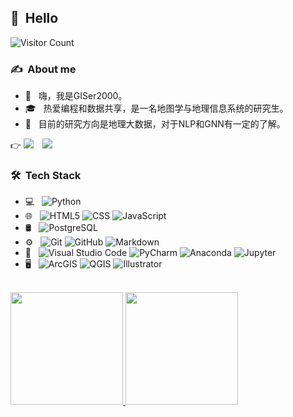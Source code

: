 <h2> 🙋 &nbsp;Hello</h2>

![Visitor Count](https://profile-counter.glitch.me/你的用户名/count.svg)

<h3> ✍ &nbsp;About me</h3>

- 🤔 &nbsp; 嗨，我是GISer2000。
- 🎓 &nbsp; 热爱编程和数据共享，是一名地图学与地理信息系统的研究生。
- 🌱 &nbsp; 目前的研究方向是地理大数据，对于NLP和GNN有一定的了解。

<div align="left">
    👉 <a href="https://blog.csdn.net/weixin_48857697"><img src="https://img.shields.io/badge/CSDN-论坛-c32136" /></a>&emsp;<a href="https://www.xiaohongshu.com/user/profile/611f08ce00000000010046a3"><img src="https://img.shields.io/badge/XHS-小红书-c32136" /></a>&emsp;
</div>

<h3> 🛠 &nbsp;Tech Stack</h3>

- 💻 &nbsp;
  ![Python](https://img.shields.io/badge/-Python-333333?style=flat&logo=python)
- 🌐 &nbsp;
  ![HTML5](https://img.shields.io/badge/-HTML5-333333?style=flat&logo=HTML5)
  ![CSS](https://img.shields.io/badge/-CSS-333333?style=flat&logo=CSS3&logoColor=1572B6)
  ![JavaScript](https://img.shields.io/badge/-JavaScript-333333?style=flat&logo=javascript)
- 🛢 &nbsp;
  ![PostgreSQL](https://img.shields.io/badge/-PostgreSQL-333333?style=flat&logo=postgresql)
- ⚙️ &nbsp;
  ![Git](https://img.shields.io/badge/-Git-333333?style=flat&logo=git)
  ![GitHub](https://img.shields.io/badge/-GitHub-333333?style=flat&logo=github)
  ![Markdown](https://img.shields.io/badge/-Markdown-333333?style=flat&logo=markdown)
- 🔧 &nbsp;
  ![Visual Studio Code](https://img.shields.io/badge/-Visual%20Studio%20Code-333333?style=flat&logo=Visual%20Studio%20Code&logoColor=007ACC)
  ![PyCharm](https://img.shields.io/badge/-PyCharm-333333?style=flat&logo=PyCharm&logoColor=99ff99)
  ![Anaconda](https://img.shields.io/badge/-Anaconda-333333?style=flat&logo=Anaconda)
  ![Jupyter](https://img.shields.io/badge/-Jupyter-333333?style=flat&logo=Jupyter)
- 🖥 &nbsp;
  ![ArcGIS](https://img.shields.io/badge/-ArcGIS-333333?style=flat&logo=ArcGIS)
  ![QGIS](https://img.shields.io/badge/-QGIS-333333?style=flat&logo=QGIS)
  ![Illustrator](https://img.shields.io/badge/-Illustrator-333333?style=flat&logo=adobe-illustrator)
 
<br/>

<a href="https://github.com/GISer2000">
  <img height="180em" src="https://github-readme-stats.vercel.app/api?username=GISer2000&hide_title=false&hide_border=false&show_icons=true&include_all_commits=true&line_height=24&text_color=333&icon_color=4CAF50&theme=graywhite" />
  <img height="180em" src="https://github-readme-stats.vercel.app/api/top-langs/?username=GISer2000&theme=graywhite&layout=compact" />
</a>
